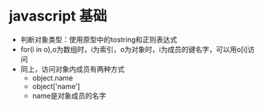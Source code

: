 # javascript 基础
* 判断对象类型：使用原型中的tostring和正则表达式
* for(i in o),o为数组时，i为索引，o为对象时，i为成员的键名字，可以用o[i]访问
* 同上，访问对象内成员有两种方式
	* object.name
	* object['name']
	* name是对象成员的名字